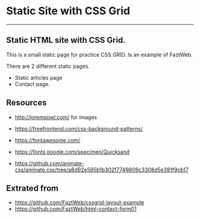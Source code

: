 # Static Site with CSS Grid
--------------------
Static HTML site with CSS Grid.
--
This is a small static page for practice CSS GRID. 
Is an example of FaztWeb.

There are 2 different static pages. 
- Static articles page
- Contact page.

Resources
--
* http://lorempixel.com/ for images
* https://freefrontend.com/css-background-patterns/

* https://fontawesome.com/
* https://fonts.google.com/specimen/Quicksand
* https://github.com/animate-css/animate.css/tree/a8d92e585b1b302f7749809c3308d5e381f9cb17

Extrated from
--
* https://github.com/FaztWeb/cssgrid-layout-example
* https://github.com/FaztWeb/html-contact-form01